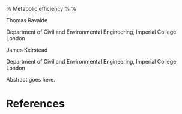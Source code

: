 % Metabolic efficiency
%
%

Thomas Ravalde

Department of Civil and Environmental Engineering, Imperial College London

James Keirstead


Department of Civil and Environmental Engineering, Imperial College London

Abstract goes here.

# References
